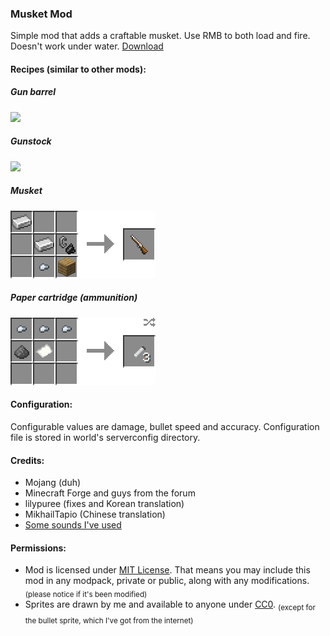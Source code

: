 ### Musket Mod

Simple mod that adds a craftable musket. Use RMB to both load and fire. Doesn't work under water. [Download](https://github.com/ewewukek/mc-musketmod/releases/latest)

#### Recipes (similar to other mods):

##### Gun barrel
![](doc/barrel_recipe.png?raw=true)

##### Gunstock
![](doc/gunstock_recipe.png?raw=true)

##### Musket
![](doc/musket_recipe.png?raw=true)

##### Paper cartridge (ammunition)
![](doc/cartridge_recipe.png?raw=true)

#### Configuration:

Configurable values are damage, bullet speed and accuracy. Configuration file is stored in world's serverconfig directory.

#### Credits:
- Mojang (duh)
- Minecraft Forge and guys from the forum
- lilypuree (fixes and Korean translation)
- MikhailTapio (Chinese translation)
- [Some sounds I've used](src/main/resources/assets/musketmod/sounds/credits.txt)

#### Permissions:
- Mod is licensed under [MIT License](LICENSE.txt). That means you may include this mod in any modpack, private or public, along with any modifications. <sub>(please notice if it's been modified)</sub>
- Sprites are drawn by me and available to anyone under [CC0](https://creativecommons.org/publicdomain/zero/1.0/). <sub>(except for the bullet sprite, which I've got from the internet)</sub>
